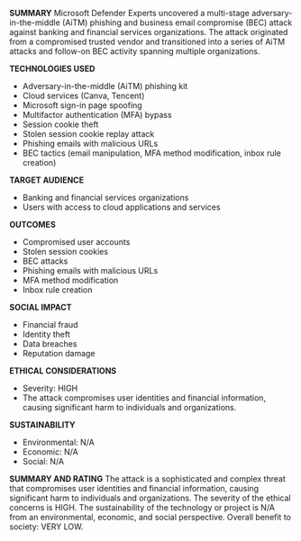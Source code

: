 **SUMMARY**
Microsoft Defender Experts uncovered a multi-stage adversary-in-the-middle (AiTM) phishing and business email compromise (BEC) attack against banking and financial services organizations. The attack originated from a compromised trusted vendor and transitioned into a series of AiTM attacks and follow-on BEC activity spanning multiple organizations.

**TECHNOLOGIES USED**
- Adversary-in-the-middle (AiTM) phishing kit
- Cloud services (Canva, Tencent)
- Microsoft sign-in page spoofing
- Multifactor authentication (MFA) bypass
- Session cookie theft
- Stolen session cookie replay attack
- Phishing emails with malicious URLs
- BEC tactics (email manipulation, MFA method modification, inbox rule creation)

**TARGET AUDIENCE**
- Banking and financial services organizations
- Users with access to cloud applications and services

**OUTCOMES**
- Compromised user accounts
- Stolen session cookies
- BEC attacks
- Phishing emails with malicious URLs
- MFA method modification
- Inbox rule creation

**SOCIAL IMPACT**
- Financial fraud
- Identity theft
- Data breaches
- Reputation damage

**ETHICAL CONSIDERATIONS**
- Severity: HIGH
- The attack compromises user identities and financial information, causing significant harm to individuals and organizations.

**SUSTAINABILITY**
- Environmental: N/A
- Economic: N/A
- Social: N/A

**SUMMARY AND RATING**
The attack is a sophisticated and complex threat that compromises user identities and financial information, causing significant harm to individuals and organizations. The severity of the ethical concerns is HIGH. The sustainability of the technology or project is N/A from an environmental, economic, and social perspective. Overall benefit to society: VERY LOW.
